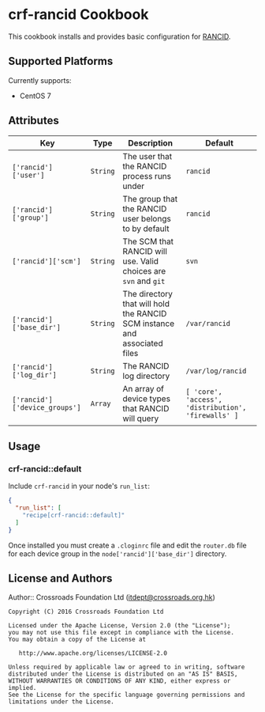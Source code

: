 # crf-rancid Cookbook

This cookbook installs and provides basic configuration for [RANCID](http://www.shrubbery.net/rancid/).

## Supported Platforms

Currently supports:
* CentOS 7

## Attributes

| Key | Type | Description | Default |
| --- | ---- | ----------- | ------- |
| `['rancid']['user']` | `String` | The user that the RANCID process runs under | `rancid` |
| `['rancid']['group']` | `String` | The group that the RANCID user belongs to by default | `rancid` |
| `['rancid']['scm']` | `String` | The SCM that RANCID will use.  Valid choices are `svn` and `git`  | `svn` |
| `['rancid']['base_dir']` | `String` | The directory that will hold the RANCID SCM instance and associated files | `/var/rancid` |
| `['rancid']['log_dir']` | `String` | The RANCID log directory | `/var/log/rancid` |
| `['rancid']['device_groups']` | `Array` | An array of device types that RANCID will query | `[ 'core', 'access', 'distribution', 'firewalls' ]` |

## Usage

### crf-rancid::default

Include `crf-rancid` in your node's `run_list`:

```json
{
  "run_list": [
    "recipe[crf-rancid::default]"
  ]
}
```

Once installed you must create a `.cloginrc` file and edit the `router.db` file for each device
group in the `node['rancid']['base_dir']` directory.

## License and Authors

Author:: Crossroads Foundation Ltd (<itdept@crossroads.org.hk>)

```
Copyright (C) 2016 Crossroads Foundation Ltd

Licensed under the Apache License, Version 2.0 (the "License");
you may not use this file except in compliance with the License.
You may obtain a copy of the License at

   http://www.apache.org/licenses/LICENSE-2.0

Unless required by applicable law or agreed to in writing, software
distributed under the License is distributed on an "AS IS" BASIS,
WITHOUT WARRANTIES OR CONDITIONS OF ANY KIND, either express or implied.
See the License for the specific language governing permissions and
limitations under the License.
```
